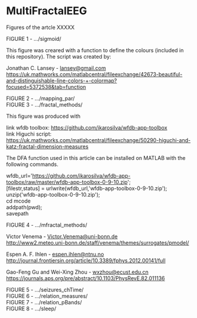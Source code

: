 # MultiFractalEEG

Figures of the artcle XXXXX

FIGURE 1 - .../sigmoid/  
  
This figure was creared with a function to define the colours (included in this repository). The script was created by:  

Jonathan C. Lansey - lansey@gmail.com  
https://uk.mathworks.com/matlabcentral/fileexchange/42673-beautiful-and-distinguishable-line-colors-+-colormap?focused=5372538&tab=function  

FIGURE 2 - .../mapping_par/  
FIGURE 3 - .../fractal_methods/  

This figure was produced with 

link wfdb toolbox: https://github.com/ikarosilva/wfdb-app-toolbox  
link Higuchi script: https://uk.mathworks.com/matlabcentral/fileexchange/50290-higuchi-and-katz-fractal-dimension-measures  

The DFA function used in this article can be installed on MATLAB with the following commands.    

wfdb_url='https://github.com/ikarosilva/wfdb-app-toolbox/raw/master/wfdb-app-toolbox-0-9-10.zip';  
[filestr,status] = urlwrite(wfdb_url,'wfdb-app-toolbox-0-9-10.zip');  
unzip('wfdb-app-toolbox-0-9-10.zip');  
cd mcode  
addpath(pwd);  
savepath  

FIGURE 4 - .../mfractal_methods/

Victor Venema - Victor.Venema@uni-bonn.de  
http://www2.meteo.uni-bonn.de/staff/venema/themes/surrogates/pmodel/  

Espen A. F. Ihlen - espen.ihlen@ntnu.no  
http://journal.frontiersin.org/article/10.3389/fphys.2012.00141/full  

Gao-Feng Gu and Wei-Xing Zhou - wxzhou@ecust.edu.cn  
https://journals.aps.org/pre/abstract/10.1103/PhysRevE.82.011136  

FIGURE 5 - .../seizures_chTime/  
FIGURE 6 - .../relation_measures/  
FIGURE 7 - .../relation_pBands/  
FIGURE 8 - .../sleep/  
